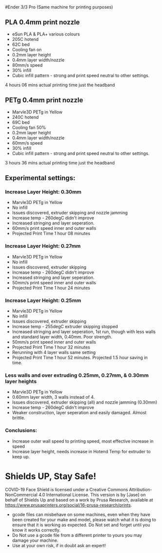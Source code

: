 #Ender 3/3 Pro (Same machine for printing purposes) 

## PLA 0.4mm print nozzle 
* eSun PLA & PLA+ various colours
* 205C hotend
* 62C bed
* Cooling fan on
* 0.2mm layer height
* 0.4mm layer width/nozzle
* 80mm/s speed
* 30% infill
* Cubic infill pattern - strong and print speed neutral to other settings.

4 hours 06 mins actual printing time just the headband

## PETg 0.4mm print nozzle 
* Marvle3D PETg in Yellow
* 240C hotend
* 69C bed
* Cooling fan 50%
* 0.2mm layer height
* 0.4mm layer width/nozzle
* 60mm/s speed
* 30% infill
* Cubic infill pattern - strong and print speed neutral to other settings.

3 hours 36 mins actual printing time just the headband

## Experimental settings:

### Increase Layer Height: 0.30mm
* Marvle3D PETg in Yellow
* No infill
* Issues discovered, extruder skipping and nozzle jamming
* Increase temp - 260degC didn't improve
* Increased stringing and layer seperation.
* 60mm/s print speed inner and outer walls
* Projected Print Time 1 hour 08 minutes

### Increase Layer Height: 0.27mm
* Marvle3D PETg in Yellow
* No infill
* Issues discovered, extruder skipping
* Increase temp - 260degC didn't improve
* Increased stringing and layer seperation.
* 50mm/s print speed inner and outer walls
* Projected Print Time 1 hour 24 minutes

### Increase Layer Height: 0.25mm
* Marvle3D PETg in Yellow
* No infill 
* Issues discovered, extruder skipping
* Increase temp - 255degC extruder skipping stopped
* Increased stringing and layer seperation, 1st run, though with less walls and standard layer width, 0.40mm. Poor strength.
* 50mm/s print speed inner and outer walls
* Projected Print Time 1 hour 32 minutes
* Rerunning with 4 layer walls same setting
* Projected Print Time 1 hour 52 minutes. Projected 1.5 hour saving in time. 

### Less walls and over extruding 0.25mm, 0.27mm, & 0.30mm layer heights
* Marvle3D PETg in Yellow
* 0.60mm layer width, 3 walls instead of 4.
* Issues discovered, extruder skipping (all) and nozzle jamming (0.30mm)
* Increase temp - 260degC didn't improve
* Weaker construction, layer seperation and easily damaged. Almost brittle.


### Conclusions:
* Increase outer wall speed to printing speed, most effective increase in speed
* Increase layer height, needs increase in Hotend Temp for extruder to keep up.



# Shields UP, Stay Safe!

COVID-19 Face Shield is licensed under a Creative Commons Attribution-NonCommercial 4.0 International License. This version is by [Jase] on behalf of Shields Up and based on a work by Prusa Research, available at https://www.prusaprinters.org/social/16-prusa-research/prints.

* gcode files can misbehave on some machines, even when they have been created for your make and model, please watch what it is doing to ensure that it is working as expected. Do Not set and forget until you know it works correctly.
* Do Not use a gcode file from a different printer to yours you may damage your machine.
* Use at your own risk, if in doubt ask an expert!